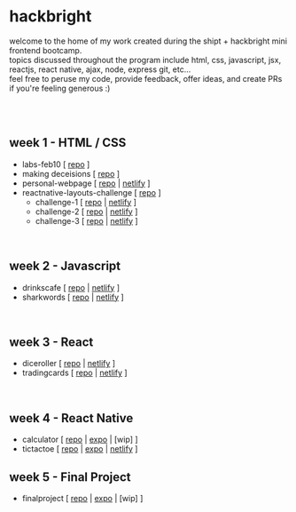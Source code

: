 # hackbright
welcome to the home of my work created during the shipt + hackbright mini frontend bootcamp.  
topics discussed throughout the program include html, css, javascript, jsx, reactjs, react native, ajax, node, express git, etc...    
feel free to peruse my code, provide feedback, offer ideas, and create PRs if you're feeling generous :)

<br>
<br>

## week 1 - HTML / CSS
- labs-feb10 [ [repo](https://github.com/jhbatshipt/hackbright/tree/main/labs-feb10) ]
- making deceisions [ [repo](https://github.com/jhbatshipt/hackbright/tree/main/making%20decisions) ]
- personal-webpage [ [repo](https://github.com/jhbatshipt/hackbright/tree/main/personal-webpage) | [netlify](https://ubiquitous-mooncake-0ba80c.netlify.app) ]
- reactnative-layouts-challenge [ [repo](https://github.com/jhbatshipt/hackbright/tree/main/reactnative-layouts-challenge) ]
    -   challenge-1 [ [repo](https://github.com/jhbatshipt/hackbright/tree/main/reactnative-layouts-challenge/challenge-1) | [netlify](https://friendly-gaufre-a1a30b.netlify.app) ]
    -   challenge-2 [ [repo](https://github.com/jhbatshipt/hackbright/tree/main/reactnative-layouts-challenge/challenge-2) | [netlify](https://jade-bublanina-c2160d.netlify.app) ]
    -   challenge-3 [ [repo](https://github.com/jhbatshipt/hackbright/tree/main/reactnative-layouts-challenge/challenge-3) | [netlify](https://coruscating-dango-9e72e3.netlify.app/) ]

<br>

## week 2 - Javascript
- drinkscafe [ [repo](https://github.com/jhbatshipt/hackbright/tree/main/drinkscafe) | [netlify](https://effervescent-frangollo-5fc3a4.netlify.app/) ]
- sharkwords [ [repo](https://github.com/jhbatshipt/hackbright/tree/main/sharkwords) | [netlify](https://shimmering-praline-fb7c8b.netlify.app/sharkwords.html) ]

<br>

## week 3 - React
- diceroller [ [repo](https://github.com/jhbatshipt/hackbright/tree/main/diceroller) | [netlify](https://gorgeous-phoenix-525f56.netlify.app/) ]
- tradingcards [ [repo](https://github.com/jhbatshipt/hackbright/tree/main/tradingcards) | [netlify](https://graceful-custard-692284.netlify.app/) ]

<br>

## week 4 - React Native
- calculator [ [repo](https://github.com/jhbatshipt/hackbright/tree/main/calculator) | [expo](https://expo.dev/@jhbforlife/calculator?serviceType=classic&distribution=expo-go) | [wip] ]
- tictactoe [ [repo](https://github.com/jhbatshipt/hackbright/tree/main/tictactoe) | [expo](https://expo.dev/@jhbforlife/tictactoe?serviceType=classic&distribution=expo-go) | [netlify](https://main--comfy-cat-02e23d.netlify.app/) ]

## week 5 - Final Project
- finalproject [ [repo](https://github.com/jhbatshipt/hackbright/tree/main/finalproject) | [expo](https://expo.dev/@jhbforlife/HB-Final?serviceType=classic&distribution=expo-go) | [wip] ]
